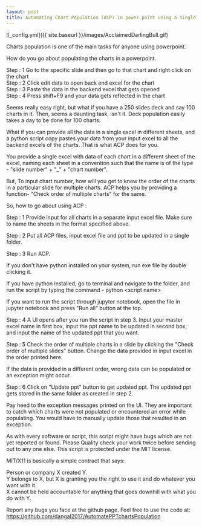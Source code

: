 ```yaml
---
layout: post
title: Automating Chart Population (ACP) in power point using a single excel file!
---
```




![_config.yml]({{ site.baseurl }}/images/AcclaimedDarlingBull.gif)


Charts population is one of the main tasks for anyone using powerpoint.  

How do you go about populating the charts in a powerpoint.  

Step : 1 Go to the specific slide and then go to that chart and right click on the chart  
Step : 2 Click edit data to open back end excel for the chart  
Step : 3 Paste the data in the backend excel that gets opened    
Step : 4 Press shift+F9 and your data gets reflected in the chart   

Seems really easy right, but what if you have a 250 slides deck and say 100 charts in it. Then, seems a daunting task, isn't it.   Deck population easily takes a day to be done for 100 charts.  

What if you can provide all the data in a single excel in different sheets, and a python script copy pastes your data from your input excel to all the backend excels of the charts. That is what ACP does for you.  

You provide a single excel with data of each chart in a different sheet of the excel, naming each sheet in a convention such that the name is of the type - "slide number" + "\_" + "chart number".  

But, To input chart number, how will you get to know the order of the charts in a particular slide for multiple charts.
ACP helps you by providing a function- "Check order of multiple charts" for the same.  

So, how to go about using ACP :

Step : 1 Provide input for all charts in a separate input excel file. Make sure to name the sheets in the format specified above.

Step : 2 Put all ACP files, input excel file and ppt to be updated in a single folder.  

Step : 3 Run ACP.  

If you don't have python installed on your system, run exe file by double clicking it.  

If you have python installed, go to terminal and navigate to the folder, and run the script by typing the command -
python \<script name\>  

If you want to run the script through jupyter notebook, open the file in jupyter notebook and press "Run all" button at the top.

Step : 4 A UI opens after you run the script in step 3. Input your master excel name in first box, input the ppt name to be updated in second box, and input the name of the updated ppt that you want.  

Step : 5 Check the order of multiple charts in a slide by clicking the "Check order of multiple slides" button. Change the data provided in input excel in the order printed here.

If the data is provided in a different order, wrong data can be populated or an exception might occur.  

Step : 6 Click on "Update ppt" button to get updated ppt. The updated ppt gets stored in the same folder as created in step 2.    

Pay heed to the exception messages printed on the UI. They are important to catch which charts were not populated or encountered an error while populating. You would have to manually update those that resulted in an exception.  

As with every software or script, this script might have bugs which are not yet reported or found. Please Quality check your work twice before sending out to any one else. This script is protected under the MIT license.    

MIT/X11 is basically a simple contract that says:  

Person or company X created Y.  
Y belongs to X, but X is granting you the right to use it and do whatever you want with it.  
X cannot be held accountable for anything that goes downhill with what you do with Y.  


Report any bugs you face at the github page. Feel free to use the code at:
https://github.com/dangal2017/AutomatePPTchartsPopulation
